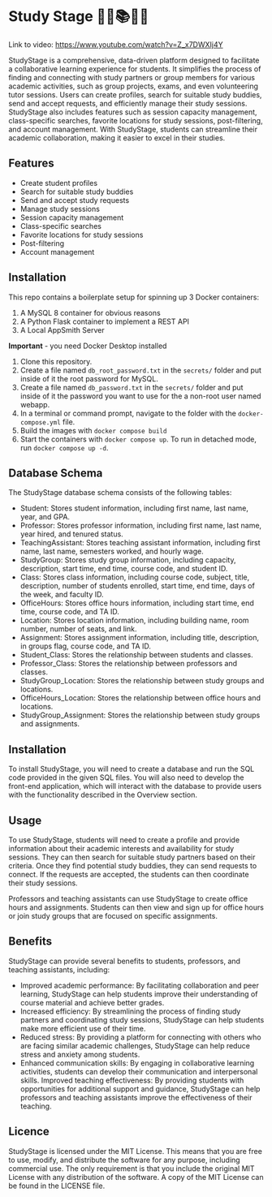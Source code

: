 # Study Stage 👨‍🏫📚👩‍🏫

Link to video: https://www.youtube.com/watch?v=Z_x7DWXIj4Y 

StudyStage is a comprehensive, data-driven platform designed to facilitate a collaborative learning experience for students. It simplifies the process of finding and connecting with study partners or group members for various academic activities, such as group projects, exams, and even volunteering tutor sessions. Users can create profiles, search for suitable study buddies, send and accept requests, and efficiently manage their study sessions. StudyStage also includes features such as session capacity management, class-specific searches, favorite locations for study sessions, post-filtering, and account management. With StudyStage, students can streamline their academic collaboration, making it easier to excel in their studies.

## Features
* Create student profiles
* Search for suitable study buddies
* Send and accept study requests
* Manage study sessions
* Session capacity management
* Class-specific searches
* Favorite locations for study sessions
* Post-filtering
* Account management

## Installation
This repo contains a boilerplate setup for spinning up 3 Docker containers: 
1. A MySQL 8 container for obvious reasons
1. A Python Flask container to implement a REST API
1. A Local AppSmith Server

**Important** - you need Docker Desktop installed

1. Clone this repository.  
1. Create a file named `db_root_password.txt` in the `secrets/` folder and put inside of it the root password for MySQL. 
1. Create a file named `db_password.txt` in the `secrets/` folder and put inside of it the password you want to use for the a non-root user named webapp. 
1. In a terminal or command prompt, navigate to the folder with the `docker-compose.yml` file.  
1. Build the images with `docker compose build`
1. Start the containers with `docker compose up`.  To run in detached mode, run `docker compose up -d`. 
  
## Database Schema
The StudyStage database schema consists of the following tables:

* Student: Stores student information, including first name, last name, year, and GPA.
* Professor: Stores professor information, including first name, last name, year hired, and tenured status.
* TeachingAssistant: Stores teaching assistant information, including first name, last name, semesters worked, and hourly wage.
* StudyGroup: Stores study group information, including capacity, description, start time, end time, course code, and student ID.
* Class: Stores class information, including course code, subject, title, description, number of students enrolled, start time, end time, days of the week, and faculty ID.
* OfficeHours: Stores office hours information, including start time, end time, course code, and TA ID.
* Location: Stores location information, including building name, room number, number of seats, and link.
* Assignment: Stores assignment information, including title, description, in groups flag, course code, and TA ID.
* Student_Class: Stores the relationship between students and classes.
* Professor_Class: Stores the relationship between professors and classes.
* StudyGroup_Location: Stores the relationship between study groups and locations.
* OfficeHours_Location: Stores the relationship between office hours and locations.
* StudyGroup_Assignment: Stores the relationship between study groups and assignments.

## Installation
To install StudyStage, you will need to create a database and run the SQL code provided in the given SQL files. You will also need to develop the front-end application, which will interact with the database to provide users with the functionality described in the Overview section.

## Usage
To use StudyStage, students will need to create a profile and provide information about their academic interests and availability for study sessions. They can then search for suitable study partners based on their criteria. Once they find potential study buddies, they can send requests to connect. If the requests are accepted, the students can then coordinate their study sessions.

Professors and teaching assistants can use StudyStage to create office hours and assignments. Students can then view and sign up for office hours or join study groups that are focused on specific assignments.

## Benefits
StudyStage can provide several benefits to students, professors, and teaching assistants, including:

* Improved academic performance: By facilitating collaboration and peer learning, StudyStage can help students improve their understanding of course material and achieve better grades.
* Increased efficiency: By streamlining the process of finding study partners and coordinating study sessions, StudyStage can help students make more efficient use of their time.
* Reduced stress: By providing a platform for connecting with others who are facing similar academic challenges, StudyStage can help reduce stress and anxiety among students.
* Enhanced communication skills: By engaging in collaborative learning activities, students can develop their communication and interpersonal skills.
Improved teaching effectiveness: By providing students with opportunities for additional support and guidance, StudyStage can help professors and teaching assistants improve the effectiveness of their teaching.

## Licence
StudyStage is licensed under the MIT License. This means that you are free to use, modify, and distribute the software for any purpose, including commercial use. The only requirement is that you include the original MIT License with any distribution of the software. A copy of the MIT License can be found in the LICENSE file.





